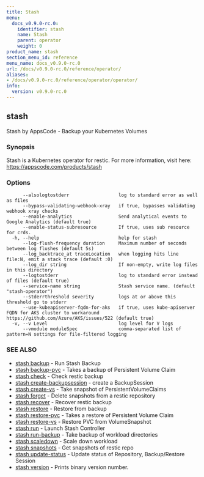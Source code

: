 ```yaml
---
title: Stash
menu:
  docs_v0.9.0-rc.0:
    identifier: stash
    name: Stash
    parent: operator
    weight: 0
product_name: stash
section_menu_id: reference
menu_name: docs_v0.9.0-rc.0
url: /docs/v0.9.0-rc.0/reference/operator/
aliases:
- /docs/v0.9.0-rc.0/reference/operator/operator/
info:
  version: v0.9.0-rc.0
---
```


## stash

Stash by AppsCode - Backup your Kubernetes Volumes

### Synopsis

Stash is a Kubernetes operator for restic. For more information, visit here: https://appscode.com/products/stash

### Options

```
      --alsologtostderr                  log to standard error as well as files
      --bypass-validating-webhook-xray   if true, bypasses validating webhook xray checks
      --enable-analytics                 Send analytical events to Google Analytics (default true)
      --enable-status-subresource        If true, uses sub resource for crds.
  -h, --help                             help for stash
      --log-flush-frequency duration     Maximum number of seconds between log flushes (default 5s)
      --log_backtrace_at traceLocation   when logging hits line file:N, emit a stack trace (default :0)
      --log_dir string                   If non-empty, write log files in this directory
      --logtostderr                      log to standard error instead of files (default true)
      --service-name string              Stash service name. (default "stash-operator")
      --stderrthreshold severity         logs at or above this threshold go to stderr
      --use-kubeapiserver-fqdn-for-aks   if true, uses kube-apiserver FQDN for AKS cluster to workaround https://github.com/Azure/AKS/issues/522 (default true)
  -v, --v Level                          log level for V logs
      --vmodule moduleSpec               comma-separated list of pattern=N settings for file-filtered logging
```

### SEE ALSO

* [stash backup](/docs/v0.9.0-rc.0/reference/operator/stash_backup)	 - Run Stash Backup
* [stash backup-pvc](/docs/v0.9.0-rc.0/reference/operator/stash_backup-pvc)	 - Takes a backup of Persistent Volume Claim
* [stash check](/docs/v0.9.0-rc.0/reference/operator/stash_check)	 - Check restic backup
* [stash create-backupsession](/docs/v0.9.0-rc.0/reference/operator/stash_create-backupsession)	 - create a BackupSession
* [stash create-vs](/docs/v0.9.0-rc.0/reference/operator/stash_create-vs)	 - Take snapshot of PersistentVolumeClaims
* [stash forget](/docs/v0.9.0-rc.0/reference/operator/stash_forget)	 - Delete snapshots from a restic repository
* [stash recover](/docs/v0.9.0-rc.0/reference/operator/stash_recover)	 - Recover restic backup
* [stash restore](/docs/v0.9.0-rc.0/reference/operator/stash_restore)	 - Restore from backup
* [stash restore-pvc](/docs/v0.9.0-rc.0/reference/operator/stash_restore-pvc)	 - Takes a restore of Persistent Volume Claim
* [stash restore-vs](/docs/v0.9.0-rc.0/reference/operator/stash_restore-vs)	 - Restore PVC from VolumeSnapshot
* [stash run](/docs/v0.9.0-rc.0/reference/operator/stash_run)	 - Launch Stash Controller
* [stash run-backup](/docs/v0.9.0-rc.0/reference/operator/stash_run-backup)	 - Take backup of workload directories
* [stash scaledown](/docs/v0.9.0-rc.0/reference/operator/stash_scaledown)	 - Scale down workload
* [stash snapshots](/docs/v0.9.0-rc.0/reference/operator/stash_snapshots)	 - Get snapshots of restic repo
* [stash update-status](/docs/v0.9.0-rc.0/reference/operator/stash_update-status)	 - Update status of Repository, Backup/Restore Session
* [stash version](/docs/v0.9.0-rc.0/reference/operator/stash_version)	 - Prints binary version number.

